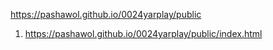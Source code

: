 <https://pashawol.github.io/0024yarplay/public>
1. <https://pashawol.github.io/0024yarplay/public/index.html>